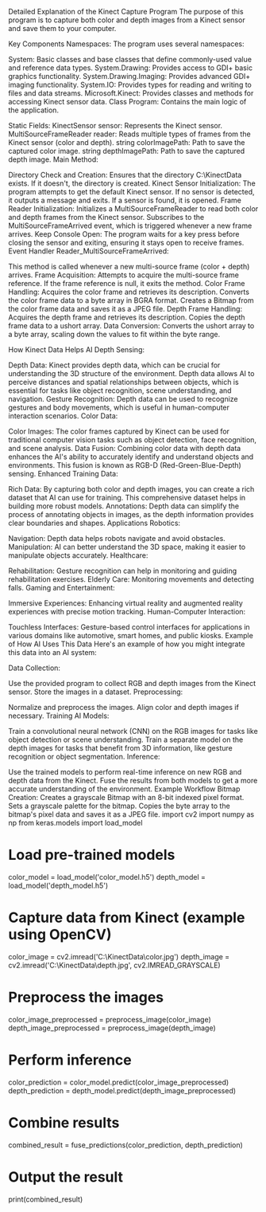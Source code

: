 Detailed Explanation of the Kinect Capture Program
The purpose of this program is to capture both color and depth images from a Kinect sensor and save them to your computer.

Key Components
Namespaces: The program uses several namespaces:

System: Basic classes and base classes that define commonly-used value and reference data types.
System.Drawing: Provides access to GDI+ basic graphics functionality.
System.Drawing.Imaging: Provides advanced GDI+ imaging functionality.
System.IO: Provides types for reading and writing to files and data streams.
Microsoft.Kinect: Provides classes and methods for accessing Kinect sensor data.
Class Program: Contains the main logic of the application.

Static Fields:
KinectSensor sensor: Represents the Kinect sensor.
MultiSourceFrameReader reader: Reads multiple types of frames from the Kinect sensor (color and depth).
string colorImagePath: Path to save the captured color image.
string depthImagePath: Path to save the captured depth image.
Main Method:

Directory Check and Creation: Ensures that the directory C:\KinectData exists. If it doesn't, the directory is created.
Kinect Sensor Initialization:
The program attempts to get the default Kinect sensor.
If no sensor is detected, it outputs a message and exits.
If a sensor is found, it is opened.
Frame Reader Initialization:
Initializes a MultiSourceFrameReader to read both color and depth frames from the Kinect sensor.
Subscribes to the MultiSourceFrameArrived event, which is triggered whenever a new frame arrives.
Keep Console Open: The program waits for a key press before closing the sensor and exiting, ensuring it stays open to receive frames.
Event Handler Reader_MultiSourceFrameArrived:

This method is called whenever a new multi-source frame (color + depth) arrives.
Frame Acquisition:
Attempts to acquire the multi-source frame reference.
If the frame reference is null, it exits the method.
Color Frame Handling:
Acquires the color frame and retrieves its description.
Converts the color frame data to a byte array in BGRA format.
Creates a Bitmap from the color frame data and saves it as a JPEG file.
Depth Frame Handling:
Acquires the depth frame and retrieves its description.
Copies the depth frame data to a ushort array.
Data Conversion: Converts the ushort array to a byte array, scaling down the values to fit within the byte range.

How Kinect Data Helps AI
Depth Sensing:

Depth Data: Kinect provides depth data, which can be crucial for understanding the 3D structure of the environment. Depth data allows AI to perceive distances and spatial relationships between objects, which is essential for tasks like object recognition, scene understanding, and navigation.
Gesture Recognition: Depth data can be used to recognize gestures and body movements, which is useful in human-computer interaction scenarios.
Color Data:

Color Images: The color frames captured by Kinect can be used for traditional computer vision tasks such as object detection, face recognition, and scene analysis.
Data Fusion: Combining color data with depth data enhances the AI's ability to accurately identify and understand objects and environments. This fusion is known as RGB-D (Red-Green-Blue-Depth) sensing.
Enhanced Training Data:

Rich Data: By capturing both color and depth images, you can create a rich dataset that AI can use for training. This comprehensive dataset helps in building more robust models.
Annotations: Depth data can simplify the process of annotating objects in images, as the depth information provides clear boundaries and shapes.
Applications
Robotics:

Navigation: Depth data helps robots navigate and avoid obstacles.
Manipulation: AI can better understand the 3D space, making it easier to manipulate objects accurately.
Healthcare:

Rehabilitation: Gesture recognition can help in monitoring and guiding rehabilitation exercises.
Elderly Care: Monitoring movements and detecting falls.
Gaming and Entertainment:

Immersive Experiences: Enhancing virtual reality and augmented reality experiences with precise motion tracking.
Human-Computer Interaction:

Touchless Interfaces: Gesture-based control interfaces for applications in various domains like automotive, smart homes, and public kiosks.
Example of How AI Uses This Data
Here's an example of how you might integrate this data into an AI system:

Data Collection:

Use the provided program to collect RGB and depth images from the Kinect sensor.
Store the images in a dataset.
Preprocessing:

Normalize and preprocess the images.
Align color and depth images if necessary.
Training AI Models:

Train a convolutional neural network (CNN) on the RGB images for tasks like object detection or scene understanding.
Train a separate model on the depth images for tasks that benefit from 3D information, like gesture recognition or object segmentation.
Inference:

Use the trained models to perform real-time inference on new RGB and depth data from the Kinect.
Fuse the results from both models to get a more accurate understanding of the environment.
Example Workflow
Bitmap Creation:
Creates a grayscale Bitmap with an 8-bit indexed pixel format.
Sets a grayscale palette for the bitmap.
Copies the byte array to the bitmap's pixel data and saves it as a JPEG file.
import cv2
import numpy as np
from keras.models import load_model

# Load pre-trained models
color_model = load_model('color_model.h5')
depth_model = load_model('depth_model.h5')

# Capture data from Kinect (example using OpenCV)
color_image = cv2.imread('C:\\KinectData\\color.jpg')
depth_image = cv2.imread('C:\\KinectData\\depth.jpg', cv2.IMREAD_GRAYSCALE)

# Preprocess the images
color_image_preprocessed = preprocess_image(color_image)
depth_image_preprocessed = preprocess_image(depth_image)

# Perform inference
color_prediction = color_model.predict(color_image_preprocessed)
depth_prediction = depth_model.predict(depth_image_preprocessed)

# Combine results
combined_result = fuse_predictions(color_prediction, depth_prediction)

# Output the result
print(combined_result)

